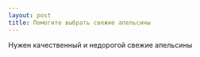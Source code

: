 ```yaml
---
layout: post 
title: Помогите выбрать свежие апельсины 
--- 
```

Нужен качественный и недорогой свежие апельсины